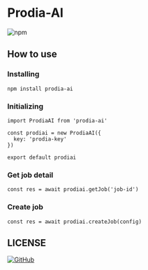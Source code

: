 # Prodia-AI
![npm](https://img.shields.io/npm/v/prodia-ai)


## How to use

### Installing

```
npm install prodia-ai
```


### Initializing
```
import ProdiaAI from 'prodia-ai'

const prodiai = new ProdiaAI({
  key: 'prodia-key'
})

export default prodiai
```


### Get job detail

```
const res = await prodiai.getJob('job-id')
```
### Create job

```
const res = await prodiai.createJob(config)
```

## LICENSE

[![GitHub](https://img.shields.io/github/license/connectshark/prodia-ai)](https://github.com/connectshark/prodia-ai/blob/main/LICENSE)